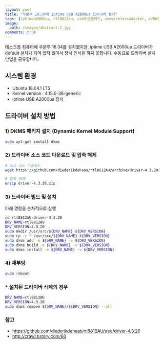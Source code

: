 ```yaml
---
layout: post
title: "우분투 18.04에 iptime USB A2000ua 드라이버 설치"
tags: [iptimea2000au, rtl8812au, usb무선랜카드, usewirelessadapter, a2000ua]
image:
  path: /images/abstract-2.jpg
comments: true
---
```


데스크톱 컴퓨터에 우분투 18.04를 설치했지만, iptime USB A2000ua 드라이버가 default 설치가 되어 있지 않아서 장치 인식을 하지 못합니다. 수동으로 드라이버 설치 방법을 공유합니다.

## 시스템 환경

- Ubuntu 18.04.1 LTS
- Kernel version : 4.15.0-36-generic
- iptime USB A2000ua 장치

## 드라이버 설치 방법

### 1) DKMS 패키지 설치 (Dynamic Kernel Module Support)

```bash
sudo apt-get install dkms
```

### 2) 드라이버 소스 코드 다운로드 및 압축 해제

```bash
# 소스 코드 다운로드
wget https://github.com/diederikdehaas/rtl8812AU/archive/driver-4.3.20.zip  

# 압축 해제 
unzip driver-4.3.20.zip
```

### 3) 드라이버 빌드 및 설치

아래 명령을 순차적으로 실행 

```bash
cd rtl8812AU-driver-4.3.20 
DRV_NAME=rtl8812AU 
DRV_VERSION=4.3.20 
sudo mkdir /usr/src/${DRV_NAME}-${DRV_VERSION} 
sudo cp -r * /usr/src/${DRV_NAME}-${DRV_VERSION} 
sudo dkms add -m ${DRV_NAME} -v ${DRV_VERSION} 
sudo dkms build -m ${DRV_NAME} -v ${DRV_VERSION} 
sudo dkms install -m ${DRV_NAME} -v ${DRV_VERSION}
```

### 4) 재부팅

```bash
sudo reboot
```



### * 설치된 드라이버 삭제의 경우

```bash
DRV_NAME=rtl8812AU 
DRV_VERSION=4.3.20 
sudo dkms remove ${DRV_NAME}/${DRV_VERSION} --all
```

### 참고

- https://github.com/diederikdehaas/rtl8812AU/tree/driver-4.3.20
- http://crawl.tistory.com/60
